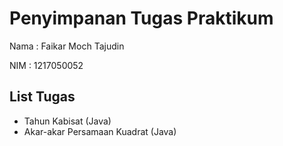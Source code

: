 # Penyimpanan Tugas Praktikum
Nama : Faikar Moch Tajudin

NIM  : 1217050052

## List Tugas
* Tahun Kabisat (Java)
* Akar-akar Persamaan Kuadrat (Java)

